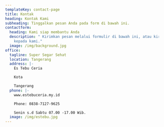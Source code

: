 ```yaml
---
templateKey: contact-page
title: Kontak
heading: Kontak Kami
subheading: Tinggalkan pesan Anda pada form di bawah ini.
contactform:
  heading: Kami siap membantu Anda
  description: " Kirimkan pesan melalui formulir di bawah ini, atau kirimkan email
    kepada kami."
  image: /img/background.jpg
office:
  tagline: Super Segar Sehat 
  location: Tangerang
  address: |-
    Es Tebu Ceria

    Kota

    Tangerang
  phone: |-
    www.estebuceria.my.id

    Phone: 0838-7127-9625

    Senin s.d Sabtu 07.00 -17.00 Wib.
  image: /img/estebu.jpg
---
```

